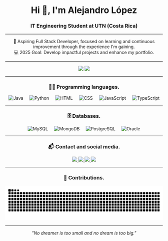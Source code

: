 <h1 align="center">Hi 👋, I'm Alejandro López</h1>
<h3 align="center">IT Engineering Student at UTN (Costa Rica)</h3>

---

<p align="center">
  🌟 Aspiring Full Stack Developer, focused on learning and continuous improvement through the experience I'm gaining.  
  <br>
  💻 2025 Goal: Develop impactful projects and enhance my portfolio.
</p>

---

<div align="center">
  <img src="https://github-readme-stats.vercel.app/api?username=LoesssLR&hide_title=false&hide_rank=false&show_icons=true&include_all_commits=true&count_private=true&theme=dracula&locale=es&hide_border=false" height="150" />
  <img src="https://github-readme-stats.vercel.app/api/top-langs?username=LoesssLR&locale=es&hide_title=false&layout=compact&card_width=320&langs_count=5&theme=dracula&hide_border=false" height="150" />
</div>

---

<h3 align="center">🧑‍💻 Programming languages. </h3>

<div align="center">
  <img src="https://cdn.jsdelivr.net/gh/devicons/devicon/icons/java/java-original.svg" height="30" alt="Java" />
  <img width="12" />
  <img src="https://cdn.jsdelivr.net/gh/devicons/devicon/icons/python/python-original.svg" height="30" alt="Python" />
  <img width="12" />
  <img src="https://cdn.jsdelivr.net/gh/devicons/devicon/icons/html5/html5-original.svg" height="30" alt="HTML" />
  <img width="12" />
  <img src="https://cdn.jsdelivr.net/gh/devicons/devicon/icons/css3/css3-original.svg" height="30" alt="CSS" />
  <img width="12" />
  <img src="https://cdn.jsdelivr.net/gh/devicons/devicon/icons/javascript/javascript-original.svg" height="30" alt="JavaScript" />
  <img width="12" />
  <img src="https://cdn.jsdelivr.net/gh/devicons/devicon/icons/typescript/typescript-original.svg" height="30" alt="TypeScript" />
</div>

---

<h3 align="center">🗄️ Databases. </h3>

<div align="center">
  <img src="https://cdn.jsdelivr.net/gh/devicons/devicon/icons/mysql/mysql-original.svg" height="30" alt="MySQL" />
  <img width="12" />
  <img src="https://cdn.jsdelivr.net/gh/devicons/devicon/icons/mongodb/mongodb-original.svg" height="30" alt="MongoDB" />
  <img width="12" />
  <img src="https://cdn.jsdelivr.net/gh/devicons/devicon/icons/postgresql/postgresql-original.svg" height="30" alt="PostgreSQL" />
  <img width="12" />
  <img src="https://cdn.jsdelivr.net/gh/devicons/devicon/icons/oracle/oracle-original.svg" height="30" alt="Oracle" />
</div>

---

<h3 align="center">📬 Contact and social media. </h3>

<div align="center">
  <a href="https://www.linkedin.com/in/alejandro-l%C3%B3pez-reyes-3273742b0/" target="_blank">
    <img src="https://img.shields.io/static/v1?message=LinkedIn&logo=linkedin&label=&color=0077B5&logoColor=white&style=for-the-badge" height="35" />
  </a>
  <a href="mailto:luisalel1132@gmail.com">
    <img src="https://img.shields.io/static/v1?message=Gmail&logo=gmail&label=&color=D14836&logoColor=white&style=for-the-badge" height="35" />
  </a>
  <a href="https://discordapp.com/users/alejandrolr03">
    <img src="https://img.shields.io/static/v1?message=Discord&logo=discord&label=&color=7289DA&logoColor=white&style=for-the-badge" height="35" />
  </a>
  <a href="https://www.instagram.com/luisale___/">
    <img src="https://img.shields.io/static/v1?message=Instagram&logo=instagram&label=&color=E4405F&logoColor=white&style=for-the-badge" height="35" />
  </a>
</div>

---

<h3 align="center">🐍 Contributions. </h3>

<div align="center">
  <img src="https://raw.githubusercontent.com/LoesssLR/LoesssLR/output/github-contribution-grid-snake.svg" alt="Snake animation" />
</div>

---

<p align="center"><i>"No dreamer is too small and no dream is too big."</i></p>
